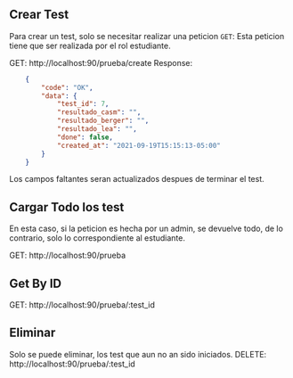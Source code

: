 ## Crear Test
Para crear un test, solo se necesitar realizar una peticion `GET`:
Esta peticion tiene que ser realizada por el rol estudiante.

GET: http://localhost:90/prueba/create
Response:
```json
    {
        "code": "OK",
        "data": {
            "test_id": 7,
            "resultado_casm": "",
            "resultado_berger": "",
            "resultado_lea": "",
            "done": false,
            "created_at": "2021-09-19T15:15:13-05:00"
        }
    }
```
Los campos faltantes seran actualizados despues de terminar el test.

## Cargar Todo los test
En esta caso, si la peticion es hecha por un admin, se devuelve todo, 
de lo contrario, solo lo correspondiente al estudiante.

GET: http://localhost:90/prueba


## Get By ID
GET: http://localhost:90/prueba/:test_id

## Eliminar
Solo se puede eliminar, los test que aun no an sido iniciados.
DELETE: http://localhost:90/prueba/:test_id